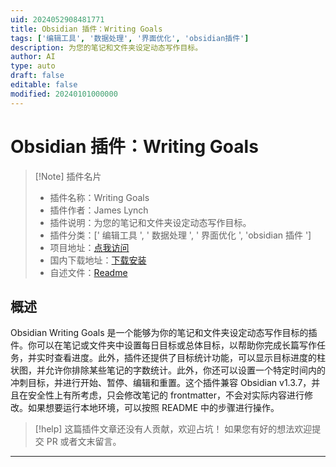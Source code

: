 ```yaml
---
uid: 2024052908481771
title: Obsidian 插件：Writing Goals
tags: ['编辑工具', '数据处理', '界面优化', 'obsidian插件']
description: 为您的笔记和文件夹设定动态写作目标。
author: AI
type: auto
draft: false
editable: false
modified: 20240101000000
---
```


# Obsidian 插件：Writing Goals

> [!Note] 插件名片
> - 插件名称：Writing Goals
> - 插件作者：James Lynch
> - 插件说明：为您的笔记和文件夹设定动态写作目标。
> - 插件分类：[' 编辑工具 ', ' 数据处理 ', ' 界面优化 ', 'obsidian 插件 ']
> - 项目地址：[点我访问](https://github.com/lynchjames/obsidian-writing-goals)
> - 国内下载地址：[下载安装](https://pkmer.cn/products/plugin/pluginMarket/?writing-goals)
> - 自述文件：[Readme](https://ghproxy.net/https://raw.githubusercontent.com/lynchjames/obsidian-writing-goals/main/README.md)

## 概述

Obsidian Writing Goals 是一个能够为你的笔记和文件夹设定动态写作目标的插件。你可以在笔记或文件夹中设置每日目标或总体目标，以帮助你完成长篇写作任务，并实时查看进度。此外，插件还提供了目标统计功能，可以显示目标进度的柱状图，并允许你排除某些笔记的字数统计。此外，你还可以设置一个特定时间内的冲刺目标，并进行开始、暂停、编辑和重置。这个插件兼容 Obsidian v1.3.7，并且在安全性上有所考虑，只会修改笔记的 frontmatter，不会对实际内容进行修改。如果想要运行本地环境，可以按照 README 中的步骤进行操作。

> [!help]
> 这篇插件文章还没有人贡献，欢迎占坑！
> 如果您有好的想法欢迎提交 PR 或者文末留言。

---



